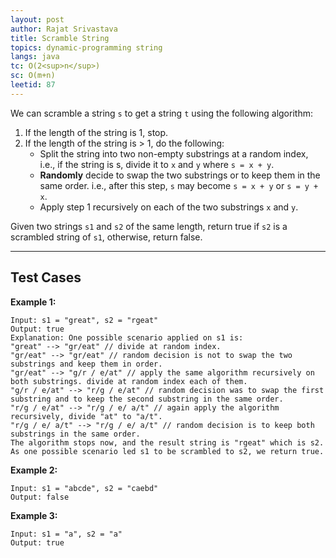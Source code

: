 ```yaml
---
layout: post
author: Rajat Srivastava
title: Scramble String
topics: dynamic-programming string
langs: java
tc: O(2<sup>n</sup>)
sc: O(m+n)
leetid: 87
---
```


We can scramble a string `s` to get a string `t` using the following algorithm:
1. If the length of the string is 1, stop. 
2. If the length of the string is > 1, do the following:
   - Split the string into two non-empty substrings at a random index, i.e., if the string is s, divide it to `x` and `y` where `s = x + y`. 
   - **Randomly** decide to swap the two substrings or to keep them in the same order. i.e., after this step, `s` may become `s = x + y` or `s = y + x`. 
   - Apply step 1 recursively on each of the two substrings `x` and `y`.
   
Given two strings `s1` and `s2` of the same length, return true if `s2` is a scrambled string of `s1`, otherwise, return false.

---

## Test Cases

**Example 1:** 
```
Input: s1 = "great", s2 = "rgeat"
Output: true
Explanation: One possible scenario applied on s1 is:
"great" --> "gr/eat" // divide at random index.
"gr/eat" --> "gr/eat" // random decision is not to swap the two substrings and keep them in order.
"gr/eat" --> "g/r / e/at" // apply the same algorithm recursively on both substrings. divide at random index each of them.
"g/r / e/at" --> "r/g / e/at" // random decision was to swap the first substring and to keep the second substring in the same order.
"r/g / e/at" --> "r/g / e/ a/t" // again apply the algorithm recursively, divide "at" to "a/t".
"r/g / e/ a/t" --> "r/g / e/ a/t" // random decision is to keep both substrings in the same order.
The algorithm stops now, and the result string is "rgeat" which is s2.
As one possible scenario led s1 to be scrambled to s2, we return true.
```

**Example 2:** 
```
Input: s1 = "abcde", s2 = "caebd"
Output: false
```

**Example 3:**
```
Input: s1 = "a", s2 = "a"
Output: true
```